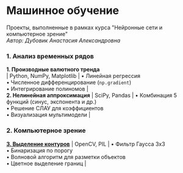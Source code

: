 # Машинное обучение
Проекты, выполненные в рамках курса "Нейронные сети и компьютерное зрение"  
_Автор: Дубовик Анастасия Александровна_
 ### 1. Анализ временных рядов
**1. Производные валютного тренда**  
| Python, NumPy, Matplotlib | • Линейная регрессия<br>• Численное дифференцирование (`np.gradient`)<br>• Интегрирование полиномов |  
**2. Нелинейная аппроксимация** | SciPy, Pandas | • Комбинация 5 функций (синус, экспонента и др.)<br>• Решение СЛАУ для коэффициентов<br>• Визуализация мультимодели |
### 2. Компьютерное зрение  
**[3. Выделение контуров](https://github.com/Anasity/Machine-learning/tree/2a9291a83cae8d8540636e1de1e75092d8ecee54/Machine%20learning/Computer-vision)** | OpenCV, PIL | • Фильтр Гаусса 3x3<br>• Бинаризация по порогу<br>• Волновой алгоритм для разметки объектов<br>• Цветное выделение границ |
